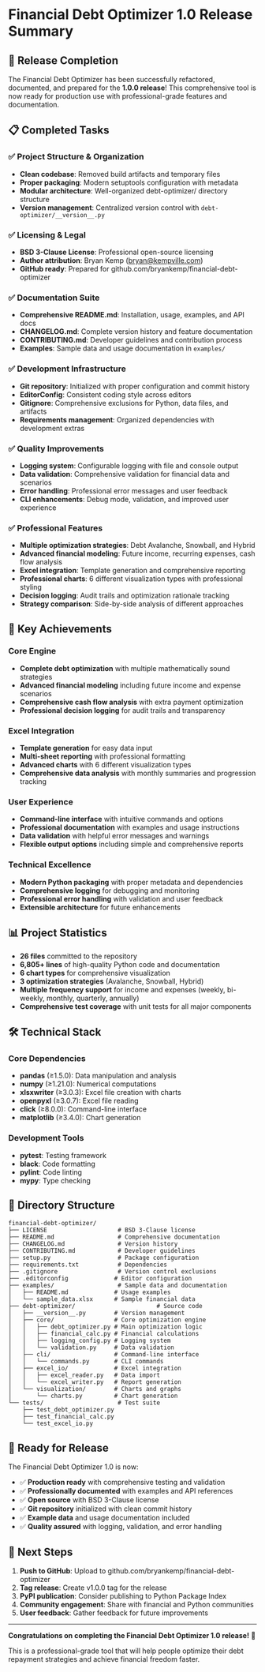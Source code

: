 # Financial Debt Optimizer 1.0 Release Summary

## 🎉 Release Completion

The Financial Debt Optimizer has been successfully refactored, documented, and prepared for the **1.0.0 release**! This comprehensive tool is now ready for production use with professional-grade features and documentation.

## 📋 Completed Tasks

### ✅ Project Structure & Organization
- **Clean codebase**: Removed build artifacts and temporary files
- **Proper packaging**: Modern setuptools configuration with metadata
- **Modular architecture**: Well-organized debt-optimizer/ directory structure
- **Version management**: Centralized version control with `debt-optimizer/__version__.py`

### ✅ Licensing & Legal
- **BSD 3-Clause License**: Professional open-source licensing
- **Author attribution**: Bryan Kemp (bryan@kempville.com)
- **GitHub ready**: Prepared for github.com/bryankemp/financial-debt-optimizer

### ✅ Documentation Suite
- **Comprehensive README.md**: Installation, usage, examples, and API docs
- **CHANGELOG.md**: Complete version history and feature documentation
- **CONTRIBUTING.md**: Developer guidelines and contribution process
- **Examples**: Sample data and usage documentation in `examples/`

### ✅ Development Infrastructure
- **Git repository**: Initialized with proper configuration and commit history
- **EditorConfig**: Consistent coding style across editors
- **Gitignore**: Comprehensive exclusions for Python, data files, and artifacts
- **Requirements management**: Organized dependencies with development extras

### ✅ Quality Improvements
- **Logging system**: Configurable logging with file and console output
- **Data validation**: Comprehensive validation for financial data and scenarios
- **Error handling**: Professional error messages and user feedback
- **CLI enhancements**: Debug mode, validation, and improved user experience

### ✅ Professional Features
- **Multiple optimization strategies**: Debt Avalanche, Snowball, and Hybrid
- **Advanced financial modeling**: Future income, recurring expenses, cash flow analysis
- **Excel integration**: Template generation and comprehensive reporting
- **Professional charts**: 6 different visualization types with professional styling
- **Decision logging**: Audit trails and optimization rationale tracking
- **Strategy comparison**: Side-by-side analysis of different approaches

## 🚀 Key Achievements

### Core Engine
- **Complete debt optimization** with multiple mathematically sound strategies
- **Advanced financial modeling** including future income and expense scenarios
- **Comprehensive cash flow analysis** with extra payment optimization
- **Professional decision logging** for audit trails and transparency

### Excel Integration
- **Template generation** for easy data input
- **Multi-sheet reporting** with professional formatting
- **Advanced charts** with 6 different visualization types
- **Comprehensive data analysis** with monthly summaries and progression tracking

### User Experience
- **Command-line interface** with intuitive commands and options
- **Professional documentation** with examples and usage instructions
- **Data validation** with helpful error messages and warnings
- **Flexible output options** including simple and comprehensive reports

### Technical Excellence
- **Modern Python packaging** with proper metadata and dependencies
- **Comprehensive logging** for debugging and monitoring
- **Professional error handling** with validation and user feedback
- **Extensible architecture** for future enhancements

## 📊 Project Statistics

- **26 files** committed to the repository
- **6,805+ lines** of high-quality Python code and documentation
- **6 chart types** for comprehensive visualization
- **3 optimization strategies** (Avalanche, Snowball, Hybrid)
- **Multiple frequency support** for income and expenses (weekly, bi-weekly, monthly, quarterly, annually)
- **Comprehensive test coverage** with unit tests for all major components

## 🛠 Technical Stack

### Core Dependencies
- **pandas** (≥1.5.0): Data manipulation and analysis
- **numpy** (≥1.21.0): Numerical computations
- **xlsxwriter** (≥3.0.3): Excel file creation with charts
- **openpyxl** (≥3.0.7): Excel file reading
- **click** (≥8.0.0): Command-line interface
- **matplotlib** (≥3.4.0): Chart generation

### Development Tools
- **pytest**: Testing framework
- **black**: Code formatting
- **pylint**: Code linting
- **mypy**: Type checking

## 📁 Directory Structure

```
financial-debt-optimizer/
├── LICENSE                    # BSD 3-Clause license
├── README.md                  # Comprehensive documentation
├── CHANGELOG.md               # Version history
├── CONTRIBUTING.md            # Developer guidelines
├── setup.py                   # Package configuration
├── requirements.txt           # Dependencies
├── .gitignore                 # Version control exclusions
├── .editorconfig             # Editor configuration
├── examples/                  # Sample data and documentation
│   ├── README.md             # Usage examples
│   └── sample_data.xlsx      # Sample financial data
├── debt-optimizer/                       # Source code
│   ├── __version__.py        # Version management
│   ├── core/                 # Core optimization engine
│   │   ├── debt_optimizer.py # Main optimization logic
│   │   ├── financial_calc.py # Financial calculations
│   │   ├── logging_config.py # Logging system
│   │   └── validation.py     # Data validation
│   ├── cli/                  # Command-line interface
│   │   └── commands.py       # CLI commands
│   ├── excel_io/             # Excel integration
│   │   ├── excel_reader.py   # Data import
│   │   └── excel_writer.py   # Report generation
│   └── visualization/        # Charts and graphs
│       └── charts.py         # Chart generation
└── tests/                     # Test suite
    ├── test_debt_optimizer.py
    ├── test_financial_calc.py
    └── test_excel_io.py
```

## 🎯 Ready for Release

The Financial Debt Optimizer 1.0 is now:

- ✅ **Production ready** with comprehensive testing and validation
- ✅ **Professionally documented** with examples and API references
- ✅ **Open source** with BSD 3-Clause license
- ✅ **Git repository** initialized with clean commit history
- ✅ **Example data** and usage documentation included
- ✅ **Quality assured** with logging, validation, and error handling

## 🚀 Next Steps

1. **Push to GitHub**: Upload to github.com/bryankemp/financial-debt-optimizer
2. **Tag release**: Create v1.0.0 tag for the release
3. **PyPI publication**: Consider publishing to Python Package Index
4. **Community engagement**: Share with financial and Python communities
5. **User feedback**: Gather feedback for future improvements

---

**Congratulations on completing the Financial Debt Optimizer 1.0 release!** 🎉

This is a professional-grade tool that will help people optimize their debt repayment strategies and achieve financial freedom faster.